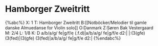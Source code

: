 # Hamborger Zweitritt

{%abc%}
X: 1
T: Hamborger Zweitritt
B:[[Notböcker/Melodier til gamle danske Almuedanse for Violin solo]]
O:Danmark
Z:Søren Bak Vestergaard
M: 2/4
L: 1/8
K: D
a/b/a/g/ fe|g/f/e (.f.d)|a/b/a/g/ fe|g/f/e d2:|
|:(3(gfe) (3(fed)|(3(gfe) (3(fed)|a/b/a/g/ fe|g/f/e d2:|
{%endabc%}
